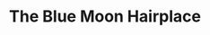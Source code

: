 ---
title: "The Blue Moon Hairplace"
url: /zionsville/the-blue-moon-hairplace/
shop: hairdresser
---